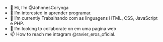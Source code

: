 - 👋 Hi, I’m @JohnnesCorynga
- 👀 I’m interested in  aprender programar.
- 🌱 I’m currently  Trabalhando com as linguagens HTML, CSS, JavaScript  e PHP.
- 💞️ I’m looking to collaborate on  em uma  pagina web
- 📫 How to reach me  intagram  @ravier_eros_oficial.

<!---
JohnnesCorynga/JohnnesCorynga is a ✨ special ✨ repository because its `README.md` (this file) appears on your GitHub profile.
You can click the Preview link to take a look at your changes.
--->
